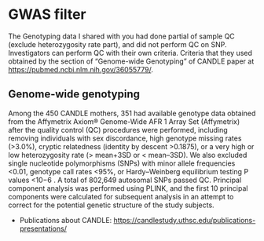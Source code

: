 # GWAS filter

The Genotyping data I shared with you had done partial of sample QC (exclude heterozygosity rate part), and did not perform QC on SNP. 
Investigators can perform QC with their own criteria. Criteria that they used obtained by the section of “Genome-wide Genotyping” of CANDLE paper at https://pubmed.ncbi.nlm.nih.gov/36055779/.

## Genome-wide genotyping
Among the 450 CANDLE mothers, 351 had available genotype data obtained from the Affymetrix Axiom® Genome-Wide AFR 1 Array Set (Affymetrix) after the quality control (QC)
procedures were performed, including removing individuals with sex discordance, high genotype missing rates (>3.0%), cryptic relatedness (identity by descent >0.1875), or a very high or low
heterozygosity rate (> mean+3SD or < mean–3SD). We also excluded single nucleotide polymorphisms (SNPs) with minor allele frequencies <0.01, genotype call rates <95%, or Hardy–Weinberg equilibrium testing P values <10−6 . A total of 802,649 autosomal SNPs passed QC. Principal component analysis was performed using PLINK, and the first 10 principal components were calculated for subsequent analysis in an attempt to correct for the potential genetic structure of the study subjects.

* Publications about CANDLE: https://candlestudy.uthsc.edu/publications-presentations/

